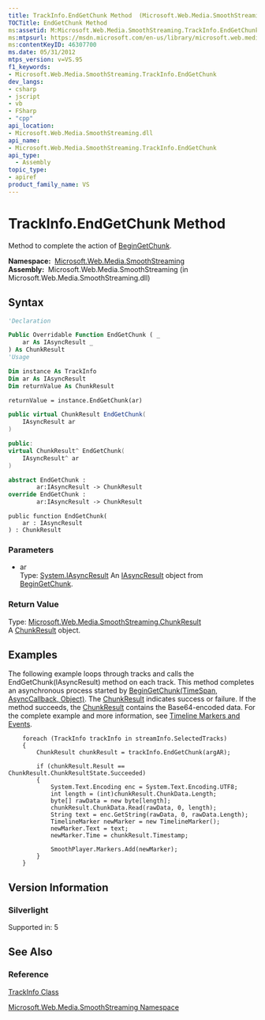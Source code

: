 ```yaml
---
title: TrackInfo.EndGetChunk Method  (Microsoft.Web.Media.SmoothStreaming)
TOCTitle: EndGetChunk Method
ms:assetid: M:Microsoft.Web.Media.SmoothStreaming.TrackInfo.EndGetChunk(System.IAsyncResult)
ms:mtpsurl: https://msdn.microsoft.com/en-us/library/microsoft.web.media.smoothstreaming.trackinfo.endgetchunk(v=VS.95)
ms:contentKeyID: 46307700
ms.date: 05/31/2012
mtps_version: v=VS.95
f1_keywords:
- Microsoft.Web.Media.SmoothStreaming.TrackInfo.EndGetChunk
dev_langs:
- csharp
- jscript
- vb
- FSharp
- "cpp"
api_location:
- Microsoft.Web.Media.SmoothStreaming.dll
api_name:
- Microsoft.Web.Media.SmoothStreaming.TrackInfo.EndGetChunk
api_type:
  - Assembly
topic_type:
- apiref
product_family_name: VS
---
```


# TrackInfo.EndGetChunk Method

Method to complete the action of [BeginGetChunk](trackinfo-begingetchunk-method-microsoft-web-media-smoothstreaming_1.md).

**Namespace:**  [Microsoft.Web.Media.SmoothStreaming](microsoft-web-media-smoothstreaming-namespace_1.md)  
**Assembly:**  Microsoft.Web.Media.SmoothStreaming (in Microsoft.Web.Media.SmoothStreaming.dll)

## Syntax

```vb
'Declaration

Public Overridable Function EndGetChunk ( _
    ar As IAsyncResult _
) As ChunkResult
'Usage

Dim instance As TrackInfo
Dim ar As IAsyncResult
Dim returnValue As ChunkResult

returnValue = instance.EndGetChunk(ar)
```

```csharp
public virtual ChunkResult EndGetChunk(
    IAsyncResult ar
)
```

```cpp
public:
virtual ChunkResult^ EndGetChunk(
    IAsyncResult^ ar
)
```

``` fsharp
abstract EndGetChunk : 
        ar:IAsyncResult -> ChunkResult 
override EndGetChunk : 
        ar:IAsyncResult -> ChunkResult 
```

```jscript
public function EndGetChunk(
    ar : IAsyncResult
) : ChunkResult
```

### Parameters

  - ar  
    Type: [System.IAsyncResult](https://msdn.microsoft.com/library/ft8a6455\(v=vs.95\))  
    An [IAsyncResult](https://msdn.microsoft.com/library/ft8a6455\(v=vs.95\)) object from [BeginGetChunk](trackinfo-begingetchunk-method-microsoft-web-media-smoothstreaming_1.md).

### Return Value

Type: [Microsoft.Web.Media.SmoothStreaming.ChunkResult](chunkresult-class-microsoft-web-media-smoothstreaming_1.md)  
A [ChunkResult](chunkresult-class-microsoft-web-media-smoothstreaming_1.md) object.

## Examples

The following example loops through tracks and calls the EndGetChunk(IAsyncResult) method on each track. This method completes an asynchronous process started by [BeginGetChunk(TimeSpan, AsyncCallback, Object)](trackinfo-begingetchunk-method-microsoft-web-media-smoothstreaming_1.md). The [ChunkResult](chunkresult-class-microsoft-web-media-smoothstreaming_1.md) indicates success or failure. If the method succeeds, the [ChunkResult](chunkresult-class-microsoft-web-media-smoothstreaming_1.md) contains the Base64-encoded data. For the complete example and more information, see [Timeline Markers and Events](timeline-markers-and-events.md).

``` 
    foreach (TrackInfo trackInfo in streamInfo.SelectedTracks)
    {
        ChunkResult chunkResult = trackInfo.EndGetChunk(argAR);

        if (chunkResult.Result == ChunkResult.ChunkResultState.Succeeded)
        {
            System.Text.Encoding enc = System.Text.Encoding.UTF8;
            int length = (int)chunkResult.ChunkData.Length;
            byte[] rawData = new byte[length];
            chunkResult.ChunkData.Read(rawData, 0, length);
            String text = enc.GetString(rawData, 0, rawData.Length);
            TimelineMarker newMarker = new TimelineMarker();
            newMarker.Text = text;
            newMarker.Time = chunkResult.Timestamp;

            SmoothPlayer.Markers.Add(newMarker);
        }
    }
```

## Version Information

### Silverlight

Supported in: 5  

## See Also

### Reference

[TrackInfo Class](trackinfo-class-microsoft-web-media-smoothstreaming_1.md)

[Microsoft.Web.Media.SmoothStreaming Namespace](microsoft-web-media-smoothstreaming-namespace_1.md)

